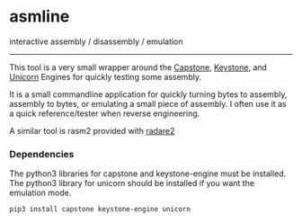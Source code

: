 # asmline
interactive assembly / disassembly /  emulation

---

This tool is a very small wrapper around the [Capstone][1], [Keystone][2], and [Unicorn][3] Engines for quickly testing some assembly.

It is a small commandline application for quickly turning bytes to assembly, assembly to bytes, or emulating a small piece of assembly. I often use it as a quick reference/tester when reverse engineering.

A similar tool is rasm2 provided with [radare2][4]

[1]: https://github.com/aquynh/capstone
[2]: https://github.com/keystone-engine/keystone
[3]: https://github.com/unicorn-engine/unicorn
[4]: https://github.com/radareorg/radare2


### Dependencies
The python3 libraries for capstone and keystone-engine must be installed. The python3 library for unicorn should be installed if you want the emulation mode.
```
pip3 install capstone keystone-engine unicorn
```
